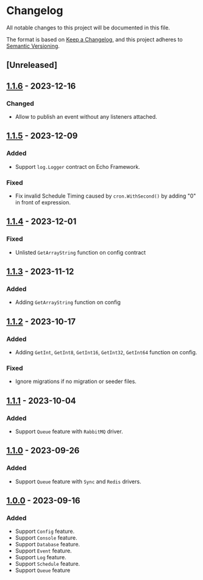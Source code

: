 # Changelog

All notable changes to this project will be documented in this file.

The format is based on [Keep a Changelog](https://keepachangelog.com/en/1.0.0/),
and this project adheres to [Semantic Versioning](https://semver.org/spec/v2.0.0.html).

## [Unreleased]

## [1.1.6] - 2023-12-16

### Changed

- Allow to publish an event without any listeners attached.

## [1.1.5] - 2023-12-09

### Added

- Support `log.Logger` contract on Echo Framework.

### Fixed

- Fix invalid Schedule Timing caused by `cron.WithSecond()` by adding "0" in front of expression.

## [1.1.4] - 2023-12-01

### Fixed

- Unlisted `GetArrayString` function on config contract

## [1.1.3] - 2023-11-12

### Added

- Adding `GetArrayString` function on config

## [1.1.2] - 2023-10-17

### Added

- Adding `GetInt`, `GetInt8`, `GetInt16`, `GetInt32`, `GetInt64` function on config.

### Fixed

- Ignore migrations if no migration or seeder files.

## [1.1.1] - 2023-10-04

### Added

- Support `Queue` feature with `RabbitMQ` driver.

## [1.1.0] - 2023-09-26

### Added

- Support `Queue` feature with `Sync` and `Redis` drivers.

## [1.0.0] - 2023-09-16

### Added

- Support `Config` feature.
- Support `Console` feature.
- Support `Database` feature.
- Support `Event` feature.
- Support `Log` feature.
- Support `Schedule` feature.
- Support `Queue` feature

[1.1.6]: https://github.com/fwidjaya20/symphonic/compare/v1.1.4...v1.1.6g
[1.1.5]: https://github.com/fwidjaya20/symphonic/compare/v1.1.4...v1.1.5
[1.1.4]: https://github.com/fwidjaya20/symphonic/compare/v1.1.3...v1.1.4
[1.1.3]: https://github.com/fwidjaya20/symphonic/compare/v1.1.2...v1.1.3
[1.1.2]: https://github.com/fwidjaya20/symphonic/compare/v1.1.1...v1.1.2
[1.1.1]: https://github.com/fwidjaya20/symphonic/compare/v1.1.0...v1.1.1
[1.1.0]: https://github.com/fwidjaya20/symphonic/compare/v1.0.0...v1.1.0
[1.0.0]: https://github.com/fwidjaya20/symphonic/releases/tag/v1.0.0
